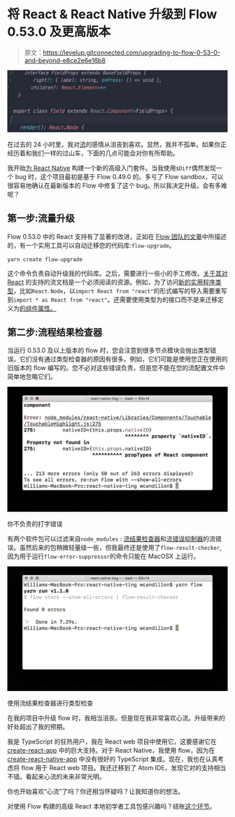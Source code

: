 # 将 React & React Native 升级到 Flow 0.53.0 及更高版本

> 原文：<https://levelup.gitconnected.com/upgrading-to-flow-0-53-0-and-beyond-e8ce2e6e16b8>

![](img/50b0a4e233724fba991075d63b57de9f.png)

在过去的 24 小时里，我对[流](https://flow.org/)的感情从沮丧到喜欢。显然，我并不孤单。如果你正经历着和我们一样的过山车，下面的几点可能会对你有所帮助。

我开始[为 React Native](https://react-native.shop) 构建一个新的高级入门套件。当我使用`$Diff`偶然发现一个 bug 时，这个项目最初是基于 Flow 0.49.0 的。多亏了 Flow sandbox，可以很容易地确认在最新版本的 Flow 中修复了这个 bug。所以我决定升级。会有多难呢？

## 第一步:流量升级

Flow 0.53.0 中的 React 支持有了显著的改进，正如在 [Flow 团队的文章](https://medium.com/flow-type/even-better-support-for-react-in-flow-25b0a3485627)中所描述的，有一个实用工具可以自动迁移您的代码库:`flow-upgrade`。

```
yarn create flow-upgrade
```

这个命令负责自动升级我的代码库。之后，需要进行一些小的手工修改。[关于其对 React](https://flow.org/en/docs/react) 的支持的流文档是一个必须阅读的资源。例如，为了访问[新的实用程序类型](https://flow.org/en/docs/react/types)，比如`React.Node`，以`import React from "react"`的形式编写的导入需要重写到`import * as React from "react"`。还需要使用类型为的接口而不是来迁移定义为[的组件属性。](https://github.com/facebook/flow/issues/5267)

## 第二步:流程结果检查器

当运行 0.53.0 及以上版本的 flow 时，您会注意到很多节点模块会抛出类型错误。它们没有通过类型检查器的原因有很多。例如，它们可能是使用您正在使用的旧版本的 flow 编写的。您不必对这些错误负责，但是您不能在您的流配置文件中简单地忽略它们。

![](img/d4356c931793e74d59a71e447eaaf7b1.png)

你不负责的打字错误

有两个软件包可以过滤来自`node_modules` : [流结果检查器](https://github.com/jbreckel/flow-result-checker)和[流错误抑制器](https://github.com/Palisand/flow-error-suppressor)的流错误。虽然后来的包稍微轻量级一些，但我最终还是使用了`flow-result-checker`,因为用于运行`flow-error-suppressor`的命令只能在 MacOSX 上运行。

![](img/b206846eef50fa365e86942ed3e0c92f.png)

使用流结果检查器进行类型检查

在我的项目中升级 flow 时，我相当沮丧。但是现在我非常喜欢心流。升级带来的好处超出了我的预期。

我是 TypeScript 的狂热用户，我在 React web 项目中使用它，这要感谢它在 [create-react-app](https://github.com/wmonk/create-react-app-typescript) 中的巨大支持。对于 React Native，我使用 flow，因为在 [create-react-native-app](https://github.com/react-community/create-react-native-app) 中没有很好的 TypeScript 集成。现在，我也在认真考虑将 flow 用于 React web 项目。我还迁移到了 Atom IDE，发现它对的支持相当不错。看起来心流的未来非常光明。

你也开始喜欢“心流”了吗？你还相当怀疑吗？让我知道你的想法。

对使用 Flow 构建的高级 React 本地初学者工具包感兴趣吗？结账[这个环节](https://react-native.shop/)。